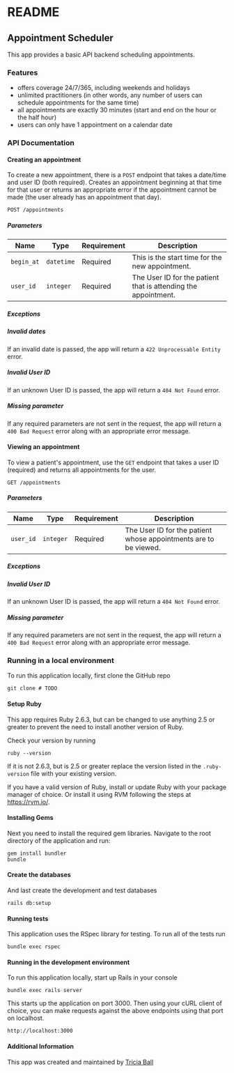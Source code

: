 # README

## Appointment Scheduler
This app provides a basic API backend scheduling appointments.

### Features
* offers coverage 24/7/365, including weekends and holidays
* unlimited practitioners (in other words, any number of users can schedule
  appointments for the same time)
* all appointments are exactly 30 minutes (start and end on the hour or the half
hour)
* users can only have 1 appointment on a calendar date

### API Documentation
#### Creating an appointment
To create a new appointment, there is a `POST` endpoint that takes a date/time
and user ID (both required). Creates an appointment beginning at that time for
that user or returns an appropriate error if the appointment cannot be made
(the user already has an appointment that day).

```
POST /appointments
```

##### Parameters
| Name | Type | Requirement| Description |
|------|------|------------|-------------|
| `begin_at` | `datetime` | Required | This is the start time for the new appointment. |
| `user_id` | `integer` | Required | The User ID for the patient that is attending the appointment. |

##### Exceptions
##### Invalid dates
If an invalid date is passed, the app will return a `422 Unprocessable Entity` error.

##### Invalid User ID
If an unknown User ID is passed, the app will return a `404 Not Found` error.

##### Missing parameter
If any required parameters are not sent in the request, the app will return a
`400 Bad Request` error along with an appropriate error message.

#### Viewing an appointment
To view a patient's appointment, use the `GET` endpoint that takes a user ID
(required) and returns all appointments for the user.

```
GET /appointments
```

##### Parameters

| Name | Type | Requirement| Description |
|------|------|------------|-------------|
| `user_id` | `integer` | Required | The User ID for the patient whose appointments are to be viewed. |

##### Exceptions
##### Invalid User ID
If an unknown User ID is passed, the app will return a `404 Not Found` error.

##### Missing parameter
If any required parameters are not sent in the request, the app will return a
`400 Bad Request` error along with an appropriate error message.



### Running in a local environment
To run this application locally, first clone the GitHub repo
```
git clone # TODO
```

#### Setup Ruby
This app requires Ruby 2.6.3, but can be changed to use anything 2.5 or greater
to prevent the need to install another version of Ruby.

Check your version by running
```
ruby --version
```

If it is not 2.6.3, but is 2.5 or greater replace the version listed in the
`.ruby-version` file with your existing version.

If you have a valid version of Ruby, install or update Ruby with your package manager of choice. Or
install it using RVM following the steps at https://rvm.io/.

#### Installing Gems
Next you need to install the required gem libraries. Navigate to the root directory of the application and run:
```
gem install bundler
bundle
```

#### Create the databases
And last create the development and test databases
```
rails db:setup
```

#### Running tests
This application uses the RSpec library for testing. To run all of the tests run
```
bundle exec rspec
```

#### Running in the development environment
To run this application locally, start up Rails in your console
```
bundle exec rails server
```

This starts up the application on port 3000. Then using your cURL client of choice, you can make requests
against the above endpoints using that port on localhost.
```
http://localhost:3000
```

#### Additional Information
This app was created and maintained by [Tricia Ball](https://github.com/tlball)
